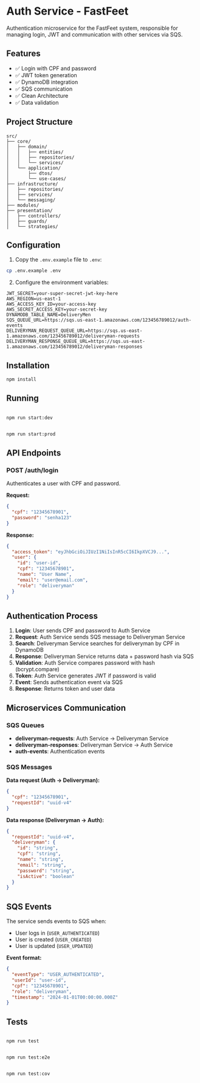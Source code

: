 # Auth Service - FastFeet

Authentication microservice for the FastFeet system, responsible for managing login, JWT and communication with other services via SQS.

## Features

- ✅ Login with CPF and password
- ✅ JWT token generation
- ✅ DynamoDB integration
- ✅ SQS communication
- ✅ Clean Architecture
- ✅ Data validation

## Project Structure

```
src/
├── core/
│   ├── domain/
│   │   ├── entities/
│   │   ├── repositories/
│   │   └── services/
│   └── application/
│       ├── dtos/
│       └── use-cases/
├── infrastructure/
│   ├── repositories/
│   ├── services/
│   └── messaging/
├── modules/
├── presentation/
│   ├── controllers/
│   ├── guards/
│   └── strategies/
```

## Configuration

1. Copy the `.env.example` file to `.env`:
```bash
cp .env.example .env
```

2. Configure the environment variables:
```env
JWT_SECRET=your-super-secret-jwt-key-here
AWS_REGION=us-east-1
AWS_ACCESS_KEY_ID=your-access-key
AWS_SECRET_ACCESS_KEY=your-secret-key
DYNAMODB_TABLE_NAME=DeliveryMen
SQS_QUEUE_URL=https://sqs.us-east-1.amazonaws.com/123456789012/auth-events
DELIVERYMAN_REQUEST_QUEUE_URL=https://sqs.us-east-1.amazonaws.com/123456789012/deliveryman-requests
DELIVERYMAN_RESPONSE_QUEUE_URL=https://sqs.us-east-1.amazonaws.com/123456789012/deliveryman-responses
```

## Installation

```bash
npm install
```

## Running

```bash

npm run start:dev


npm run start:prod
```

## API Endpoints

### POST /auth/login
Authenticates a user with CPF and password.

**Request:**
```json
{
  "cpf": "12345678901",
  "password": "senha123"
}
```

**Response:**
```json
{
  "access_token": "eyJhbGciOiJIUzI1NiIsInR5cCI6IkpXVCJ9...",
  "user": {
    "id": "user-id",
    "cpf": "12345678901",
    "name": "User Name",
    "email": "user@email.com",
    "role": "deliveryman"
  }
}
```

## Authentication Process

1. **Login**: User sends CPF and password to Auth Service
2. **Request**: Auth Service sends SQS message to Deliveryman Service
3. **Search**: Deliveryman Service searches for deliveryman by CPF in DynamoDB
4. **Response**: Deliveryman Service returns data + password hash via SQS
5. **Validation**: Auth Service compares password with hash (bcrypt.compare)
6. **Token**: Auth Service generates JWT if password is valid
7. **Event**: Sends authentication event via SQS
8. **Response**: Returns token and user data

## Microservices Communication

### SQS Queues

- **deliveryman-requests**: Auth Service → Deliveryman Service
- **deliveryman-responses**: Deliveryman Service → Auth Service
- **auth-events**: Authentication events

### SQS Messages

**Data request (Auth → Deliveryman):**
```json
{
  "cpf": "12345678901",
  "requestId": "uuid-v4"
}
```

**Data response (Deliveryman → Auth):**
```json
{
  "requestId": "uuid-v4",
  "deliveryman": {
    "id": "string",
    "cpf": "string",
    "name": "string",
    "email": "string",
    "password": "string",  
    "isActive": "boolean"
  }
}
```

## SQS Events

The service sends events to SQS when:

- User logs in (`USER_AUTHENTICATED`)
- User is created (`USER_CREATED`)
- User is updated (`USER_UPDATED`)

**Event format:**
```json
{
  "eventType": "USER_AUTHENTICATED",
  "userId": "user-id",
  "cpf": "12345678901",
  "role": "deliveryman",
  "timestamp": "2024-01-01T00:00:00.000Z"
}
```

## Tests

```bash

npm run test


npm run test:e2e


npm run test:cov
```